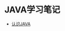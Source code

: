 JAVA学习笔记
=================
* [认识JAVA](https://github.com/sunnyandgood/JAVAStudyNotes/blob/master/1%E3%80%81%E8%AE%A4%E8%AF%86JAVA.md)
